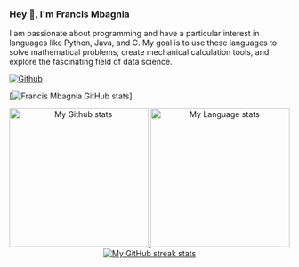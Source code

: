 ### Hey 👋, I'm Francis Mbagnia

I am passionate about programming and have a particular interest in languages like Python, Java, and C. My goal is to use these languages to solve mathematical problems, create mechanical calculation tools, and explore the fascinating field of data science.

[![Github](https://img.shields.io/github/followers/FrancisMbagnia?label=Follow&style=social)](https://github.com/FrancisMbagnia)

[![Francis Mbagnia GitHub stats](https://github-readme-stats.vercel.app/api?username=FrancisMbagnia)]




<!-- GRS (Dark Mode) -->
<div align="center"> 
  <a href="https://github.com/FrancisMbagnia#gh-dark-mode-only">
    <img
      src="https://github-readme-stats-steel-omega.vercel.app/api?username=FrancisMbagnia&show_icons=true&include_all_commits=true&icon_color=2d77dc&title_color=2d77dc&text_color=ffffff&bg_color=0d1117&hide_border=true&number_format=long&rank_icon=percentile&show=reviews,discussions_started,discussions_answered#gh-dark-mode-only"
      alt="My Github stats"
      height="250"
    />
  </a>
  <a href="https://github.com/FrancisMbagnia#gh-dark-mode-only">
    <img
      src="https://github-readme-stats-steel-omega.vercel.app/api/top-langs/?username=FrancisMbagnia&layout=compact&icon_color=2d77dc&title_color=2d77dc&text_color=ffffff&bg_color=0d1117&hide_border=true&langs_count=10#gh-dark-mode-only"
      alt="My Language stats"
      height="250"
    />
  </a>
</div>



<!-- Streal stats (Dark mode) -->
<div align="center">
  <a href="https://github.com/FrancisMbagnia#gh-dark-mode-only">
    <img
       src="https://streak-stats.demolab.com/?user=FrancisMbagnia&background=0d1117&currStreakNum=ffffff&sideNums=ffffff&currStreakLabel=ffffff&sideLabels=ffffff&dates=ffffff&fire=2d77dc&ring=2d77dc&locale=en&type=svg&hide_border=true"
       alt="My GitHub streak stats"
     />
  </a>
</div>
